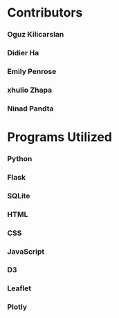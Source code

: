 # Contributors

### Oguz Kilicarslan
### Didier Ha
### Emily Penrose
### xhulio Zhapa
### Ninad Pandta

# Programs Utilized

### Python
### Flask
### SQLite
### HTML
### CSS
### JavaScript
### D3
### Leaflet
### Plotly
